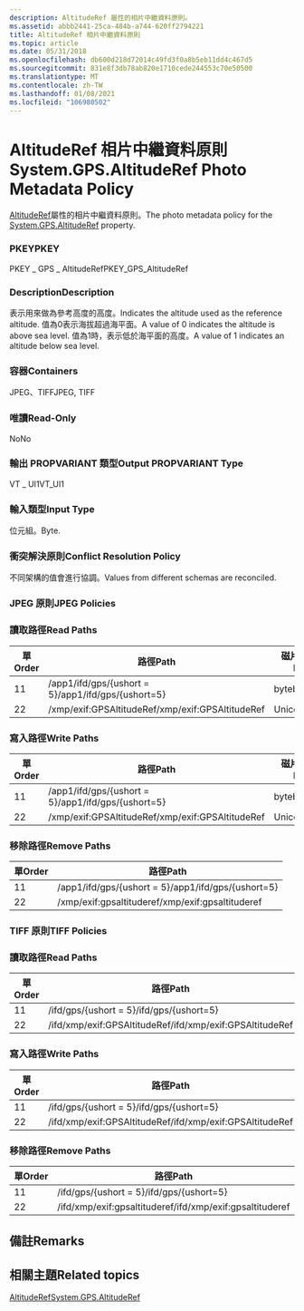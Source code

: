 ```yaml
---
description: AltitudeRef 屬性的相片中繼資料原則。
ms.assetid: abbb2441-25ca-484b-a744-620ff2794221
title: AltitudeRef 相片中繼資料原則
ms.topic: article
ms.date: 05/31/2018
ms.openlocfilehash: db600d218d72014c49fd3f0a8b5eb11dd4c467d5
ms.sourcegitcommit: 831e8f3db78ab820e1710cede244553c70e50500
ms.translationtype: MT
ms.contentlocale: zh-TW
ms.lasthandoff: 01/08/2021
ms.locfileid: "106980502"
---
```

# <a name="systemgpsaltituderef-photo-metadata-policy"></a><span data-ttu-id="1d244-103">AltitudeRef 相片中繼資料原則</span><span class="sxs-lookup"><span data-stu-id="1d244-103">System.GPS.AltitudeRef Photo Metadata Policy</span></span>

<span data-ttu-id="1d244-104">[AltitudeRef](../properties/props-system-gps-altituderef.md)屬性的相片中繼資料原則。</span><span class="sxs-lookup"><span data-stu-id="1d244-104">The photo metadata policy for the [System.GPS.AltitudeRef](../properties/props-system-gps-altituderef.md) property.</span></span>

### <a name="pkey"></a><span data-ttu-id="1d244-105">PKEY</span><span class="sxs-lookup"><span data-stu-id="1d244-105">PKEY</span></span>

<span data-ttu-id="1d244-106">PKEY \_ GPS \_ AltitudeRef</span><span class="sxs-lookup"><span data-stu-id="1d244-106">PKEY\_GPS\_AltitudeRef</span></span>

### <a name="description"></a><span data-ttu-id="1d244-107">Description</span><span class="sxs-lookup"><span data-stu-id="1d244-107">Description</span></span>

<span data-ttu-id="1d244-108">表示用來做為參考高度的高度。</span><span class="sxs-lookup"><span data-stu-id="1d244-108">Indicates the altitude used as the reference altitude.</span></span> <span data-ttu-id="1d244-109">值為0表示海拔超過海平面。</span><span class="sxs-lookup"><span data-stu-id="1d244-109">A value of 0 indicates the altitude is above sea level.</span></span> <span data-ttu-id="1d244-110">值為1時，表示低於海平面的高度。</span><span class="sxs-lookup"><span data-stu-id="1d244-110">A value of 1 indicates an altitude below sea level.</span></span>

### <a name="containers"></a><span data-ttu-id="1d244-111">容器</span><span class="sxs-lookup"><span data-stu-id="1d244-111">Containers</span></span>

<span data-ttu-id="1d244-112">JPEG、TIFF</span><span class="sxs-lookup"><span data-stu-id="1d244-112">JPEG, TIFF</span></span>

### <a name="read-only"></a><span data-ttu-id="1d244-113">唯讀</span><span class="sxs-lookup"><span data-stu-id="1d244-113">Read-Only</span></span>

<span data-ttu-id="1d244-114">No</span><span class="sxs-lookup"><span data-stu-id="1d244-114">No</span></span>

### <a name="output-propvariant-type"></a><span data-ttu-id="1d244-115">輸出 PROPVARIANT 類型</span><span class="sxs-lookup"><span data-stu-id="1d244-115">Output PROPVARIANT Type</span></span>

<span data-ttu-id="1d244-116">VT \_ UI1</span><span class="sxs-lookup"><span data-stu-id="1d244-116">VT\_UI1</span></span>

### <a name="input-type"></a><span data-ttu-id="1d244-117">輸入類型</span><span class="sxs-lookup"><span data-stu-id="1d244-117">Input Type</span></span>

<span data-ttu-id="1d244-118">位元組。</span><span class="sxs-lookup"><span data-stu-id="1d244-118">Byte.</span></span>

### <a name="conflict-resolution-policy"></a><span data-ttu-id="1d244-119">衝突解決原則</span><span class="sxs-lookup"><span data-stu-id="1d244-119">Conflict Resolution Policy</span></span>

<span data-ttu-id="1d244-120">不同架構的值會進行協調。</span><span class="sxs-lookup"><span data-stu-id="1d244-120">Values from different schemas are reconciled.</span></span>

### <a name="jpeg-policies"></a><span data-ttu-id="1d244-121">JPEG 原則</span><span class="sxs-lookup"><span data-stu-id="1d244-121">JPEG Policies</span></span>

### <a name="read-paths"></a><span data-ttu-id="1d244-122">讀取路徑</span><span class="sxs-lookup"><span data-stu-id="1d244-122">Read Paths</span></span>



| <span data-ttu-id="1d244-123">單</span><span class="sxs-lookup"><span data-stu-id="1d244-123">Order</span></span> | <span data-ttu-id="1d244-124">路徑</span><span class="sxs-lookup"><span data-stu-id="1d244-124">Path</span></span>                     | <span data-ttu-id="1d244-125">磁片格式</span><span class="sxs-lookup"><span data-stu-id="1d244-125">Disk Format</span></span> |
|-------|--------------------------|-------------|
| <span data-ttu-id="1d244-126">1</span><span class="sxs-lookup"><span data-stu-id="1d244-126">1</span></span>     | <span data-ttu-id="1d244-127">/app1/ifd/gps/{ushort = 5}</span><span class="sxs-lookup"><span data-stu-id="1d244-127">/app1/ifd/gps/{ushort=5}</span></span> | <span data-ttu-id="1d244-128">byte</span><span class="sxs-lookup"><span data-stu-id="1d244-128">byte</span></span>        |
| <span data-ttu-id="1d244-129">2</span><span class="sxs-lookup"><span data-stu-id="1d244-129">2</span></span>     | <span data-ttu-id="1d244-130">/xmp/exif:GPSAltitudeRef</span><span class="sxs-lookup"><span data-stu-id="1d244-130">/xmp/exif:GPSAltitudeRef</span></span> | <span data-ttu-id="1d244-131">Unicode</span><span class="sxs-lookup"><span data-stu-id="1d244-131">unicode</span></span>     |



 

### <a name="write-paths"></a><span data-ttu-id="1d244-132">寫入路徑</span><span class="sxs-lookup"><span data-stu-id="1d244-132">Write Paths</span></span>



| <span data-ttu-id="1d244-133">單</span><span class="sxs-lookup"><span data-stu-id="1d244-133">Order</span></span> | <span data-ttu-id="1d244-134">路徑</span><span class="sxs-lookup"><span data-stu-id="1d244-134">Path</span></span>                     | <span data-ttu-id="1d244-135">磁片格式</span><span class="sxs-lookup"><span data-stu-id="1d244-135">Disk Format</span></span> |
|-------|--------------------------|-------------|
| <span data-ttu-id="1d244-136">1</span><span class="sxs-lookup"><span data-stu-id="1d244-136">1</span></span>     | <span data-ttu-id="1d244-137">/app1/ifd/gps/{ushort = 5}</span><span class="sxs-lookup"><span data-stu-id="1d244-137">/app1/ifd/gps/{ushort=5}</span></span> | <span data-ttu-id="1d244-138">byte</span><span class="sxs-lookup"><span data-stu-id="1d244-138">byte</span></span>        |
| <span data-ttu-id="1d244-139">2</span><span class="sxs-lookup"><span data-stu-id="1d244-139">2</span></span>     | <span data-ttu-id="1d244-140">/xmp/exif:GPSAltitudeRef</span><span class="sxs-lookup"><span data-stu-id="1d244-140">/xmp/exif:GPSAltitudeRef</span></span> | <span data-ttu-id="1d244-141">Unicode</span><span class="sxs-lookup"><span data-stu-id="1d244-141">unicode</span></span>     |



 

### <a name="remove-paths"></a><span data-ttu-id="1d244-142">移除路徑</span><span class="sxs-lookup"><span data-stu-id="1d244-142">Remove Paths</span></span>



| <span data-ttu-id="1d244-143">單</span><span class="sxs-lookup"><span data-stu-id="1d244-143">Order</span></span> | <span data-ttu-id="1d244-144">路徑</span><span class="sxs-lookup"><span data-stu-id="1d244-144">Path</span></span>                     |
|-------|--------------------------|
| <span data-ttu-id="1d244-145">1</span><span class="sxs-lookup"><span data-stu-id="1d244-145">1</span></span>     | <span data-ttu-id="1d244-146">/app1/ifd/gps/{ushort = 5}</span><span class="sxs-lookup"><span data-stu-id="1d244-146">/app1/ifd/gps/{ushort=5}</span></span> |
| <span data-ttu-id="1d244-147">2</span><span class="sxs-lookup"><span data-stu-id="1d244-147">2</span></span>     | <span data-ttu-id="1d244-148">/xmp/exif:gpsaltituderef</span><span class="sxs-lookup"><span data-stu-id="1d244-148">/xmp/exif:gpsaltituderef</span></span> |



 

### <a name="tiff-policies"></a><span data-ttu-id="1d244-149">TIFF 原則</span><span class="sxs-lookup"><span data-stu-id="1d244-149">TIFF Policies</span></span>

### <a name="read-paths"></a><span data-ttu-id="1d244-150">讀取路徑</span><span class="sxs-lookup"><span data-stu-id="1d244-150">Read Paths</span></span>



| <span data-ttu-id="1d244-151">單</span><span class="sxs-lookup"><span data-stu-id="1d244-151">Order</span></span> | <span data-ttu-id="1d244-152">路徑</span><span class="sxs-lookup"><span data-stu-id="1d244-152">Path</span></span>                         | <span data-ttu-id="1d244-153">磁片格式</span><span class="sxs-lookup"><span data-stu-id="1d244-153">Disk Format</span></span> |
|-------|------------------------------|-------------|
| <span data-ttu-id="1d244-154">1</span><span class="sxs-lookup"><span data-stu-id="1d244-154">1</span></span>     | <span data-ttu-id="1d244-155">/ifd/gps/{ushort = 5}</span><span class="sxs-lookup"><span data-stu-id="1d244-155">/ifd/gps/{ushort=5}</span></span>          | <span data-ttu-id="1d244-156">byte</span><span class="sxs-lookup"><span data-stu-id="1d244-156">byte</span></span>        |
| <span data-ttu-id="1d244-157">2</span><span class="sxs-lookup"><span data-stu-id="1d244-157">2</span></span>     | <span data-ttu-id="1d244-158">/ifd/xmp/exif:GPSAltitudeRef</span><span class="sxs-lookup"><span data-stu-id="1d244-158">/ifd/xmp/exif:GPSAltitudeRef</span></span> | <span data-ttu-id="1d244-159">Unicode</span><span class="sxs-lookup"><span data-stu-id="1d244-159">unicode</span></span>     |



 

### <a name="write-paths"></a><span data-ttu-id="1d244-160">寫入路徑</span><span class="sxs-lookup"><span data-stu-id="1d244-160">Write Paths</span></span>



| <span data-ttu-id="1d244-161">單</span><span class="sxs-lookup"><span data-stu-id="1d244-161">Order</span></span> | <span data-ttu-id="1d244-162">路徑</span><span class="sxs-lookup"><span data-stu-id="1d244-162">Path</span></span>                         | <span data-ttu-id="1d244-163">磁片格式</span><span class="sxs-lookup"><span data-stu-id="1d244-163">Disk Format</span></span> |
|-------|------------------------------|-------------|
| <span data-ttu-id="1d244-164">1</span><span class="sxs-lookup"><span data-stu-id="1d244-164">1</span></span>     | <span data-ttu-id="1d244-165">/ifd/gps/{ushort = 5}</span><span class="sxs-lookup"><span data-stu-id="1d244-165">/ifd/gps/{ushort=5}</span></span>          | <span data-ttu-id="1d244-166">byte</span><span class="sxs-lookup"><span data-stu-id="1d244-166">byte</span></span>        |
| <span data-ttu-id="1d244-167">2</span><span class="sxs-lookup"><span data-stu-id="1d244-167">2</span></span>     | <span data-ttu-id="1d244-168">/ifd/xmp/exif:GPSAltitudeRef</span><span class="sxs-lookup"><span data-stu-id="1d244-168">/ifd/xmp/exif:GPSAltitudeRef</span></span> | <span data-ttu-id="1d244-169">Unicode</span><span class="sxs-lookup"><span data-stu-id="1d244-169">unicode</span></span>     |



 

### <a name="remove-paths"></a><span data-ttu-id="1d244-170">移除路徑</span><span class="sxs-lookup"><span data-stu-id="1d244-170">Remove Paths</span></span>



| <span data-ttu-id="1d244-171">單</span><span class="sxs-lookup"><span data-stu-id="1d244-171">Order</span></span> | <span data-ttu-id="1d244-172">路徑</span><span class="sxs-lookup"><span data-stu-id="1d244-172">Path</span></span>                         |
|-------|------------------------------|
| <span data-ttu-id="1d244-173">1</span><span class="sxs-lookup"><span data-stu-id="1d244-173">1</span></span>     | <span data-ttu-id="1d244-174">/ifd/gps/{ushort = 5}</span><span class="sxs-lookup"><span data-stu-id="1d244-174">/ifd/gps/{ushort=5}</span></span>          |
| <span data-ttu-id="1d244-175">2</span><span class="sxs-lookup"><span data-stu-id="1d244-175">2</span></span>     | <span data-ttu-id="1d244-176">/ifd/xmp/exif:gpsaltituderef</span><span class="sxs-lookup"><span data-stu-id="1d244-176">/ifd/xmp/exif:gpsaltituderef</span></span> |



 

## <a name="remarks"></a><span data-ttu-id="1d244-177">備註</span><span class="sxs-lookup"><span data-stu-id="1d244-177">Remarks</span></span>

## <a name="related-topics"></a><span data-ttu-id="1d244-178">相關主題</span><span class="sxs-lookup"><span data-stu-id="1d244-178">Related topics</span></span>

<dl> <dt>

[<span data-ttu-id="1d244-179">AltitudeRef</span><span class="sxs-lookup"><span data-stu-id="1d244-179">System.GPS.AltitudeRef</span></span>](../properties/props-system-gps-altituderef.md)
</dt> </dl>

 

 
